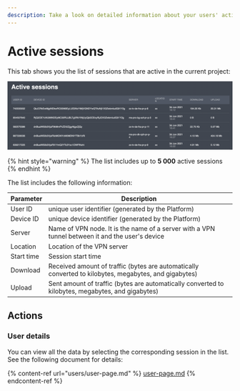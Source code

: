```yaml
---
description: Take a look on detailed information about your users' active sessions
---
```


# Active sessions

This tab shows you the list of sessions that are active in the current project:

![](../.gitbook/assets/screenshot-2021-06-03-at-16.50.51.png)

{% hint style="warning" %}
The list includes up to **5 000** active sessions
{% endhint %}

The list includes the following information:

| Parameter  | Description                                                                                           |
| ---------- | ----------------------------------------------------------------------------------------------------- |
| User ID    | unique user identifier (generated by the Platform)                                                    |
| Device ID  | unique device identifier (generated by the Platform)                                                  |
| Server     | Name of VPN node. It is the name of a server with a VPN tunnel between it and the user's device       |
| Location   | Location of the VPN server                                                                            |
| Start time | Session start time                                                                                    |
| Download   | Received amount of traffic (bytes are automatically converted to kilobytes, megabytes, and gigabytes) |
| Upload     | Sent amount of traffic (bytes are automatically converted to kilobytes, megabytes, and gigabytes)     |

## Actions

### User details

You can view all the data by selecting the corresponding session in the list. See the following document for details:

{% content-ref url="users/user-page.md" %}
[user-page.md](users/user-page.md)
{% endcontent-ref %}

